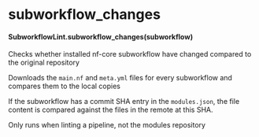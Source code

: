# subworkflow_changes

#### SubworkflowLint.subworkflow_changes(subworkflow)

Checks whether installed nf-core subworkflow have changed compared to the
original repository

Downloads the `main.nf` and `meta.yml` files for every subworkflow
and compares them to the local copies

If the subworkflow has a commit SHA entry in the `modules.json`, the file content is
compared against the files in the remote at this SHA.

Only runs when linting a pipeline, not the modules repository
